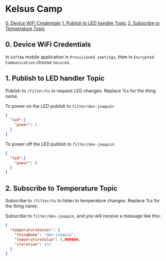 # Kelsus Camp

[0. Device WiFi Credentials](#0-device-wifi-credentials)
[1. Publish to LED handler Topic](#1-publish-to-led-handler-topic)
[2. Subscribe to Temperature Topic](#2-subscribe-to-temperature-topic)

## 0. Device WiFi Credentials
In `SoftAp` mobile application in `Provisioned seetings`, then in `Encrypted Communication` choose `Secured`.

## 1. Publish to LED handler Topic
Publish to `/filter/%s` to request LED changes. Replace %s for the thing name. 

To power on the LED publish to `filter/dev-joaquin`:
```json
{
  "led":{
    "power": 1
  }
}
```


To power off the LED publish to `filter/dev-joaquin`:
```json
{
  "led":{
    "power": 0
  }
}
```


## 2. Subscribe to Temperature Topic
Subscribe to `/filter/%s` to listen to temperature changes. Replace %s for the thing name. 

Subscribe to `filter/dev-joaquin`, and you will receive a message like this:
```json
{
  "temperatureSensor": {
    "thingName": "dev-joaquin",
    "temperatureValue": 0.000000,
    "iteration": 432
  }
}
```